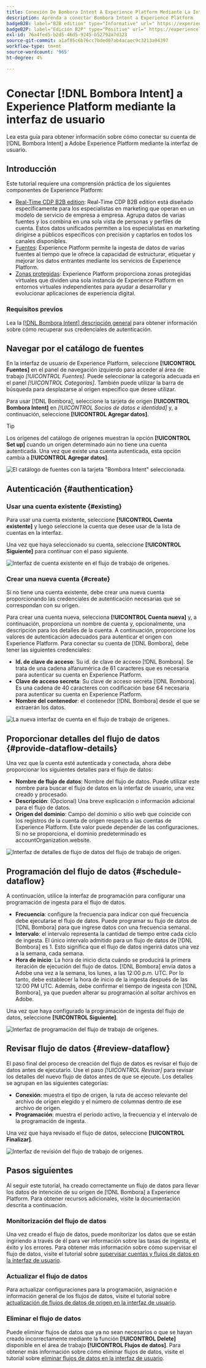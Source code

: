 ```yaml
---
title: Conexión De Bombora Intent A Experience Platform Mediante La Interfaz De Usuario
description: Aprenda a conectar Bombora Intent a Experience Platform
badgeB2B: label="B2B edition" type="Informative" url=" https://experienceleague.adobe.com/docs/experience-platform/rtcdp/intro/rtcdp-intro/overview.html?lang=es#rtcdp-editions newtab=true"
badgeB2P: label="Edición B2P" type="Positive" url=" https://experienceleague.adobe.com/docs/experience-platform/rtcdp/intro/rtcdp-intro/overview.html?lang=es#rtcdp-editions newtab=true"
exl-id: 76a4fed5-b2d5-46d5-9245-b52792a7d323
source-git-commit: a1af85c6b76cc7bded07ab4acaec9c3213a94397
workflow-type: tm+mt
source-wordcount: '965'
ht-degree: 4%

---
```


# Conectar [!DNL Bombora Intent] a Experience Platform mediante la interfaz de usuario

Lea esta guía para obtener información sobre cómo conectar su cuenta de [!DNL Bombora Intent] a Adobe Experience Platform mediante la interfaz de usuario.

## Introducción 

Este tutorial requiere una comprensión práctica de los siguientes componentes de Experience Platform:

* [Real-Time CDP B2B edition](../../../../../rtcdp/b2b-overview.md): Real-Time CDP B2B edition está diseñado específicamente para los especialistas en marketing que operan en un modelo de servicio de empresa a empresa. Agrupa datos de varias fuentes y los combina en una sola vista de personas y perfiles de cuenta. Estos datos unificados permiten a los especialistas en marketing dirigirse a públicos específicos con precisión y captarlos en todos los canales disponibles.
* [Fuentes](../../../../home.md): Experience Platform permite la ingesta de datos de varias fuentes al tiempo que le ofrece la capacidad de estructurar, etiquetar y mejorar los datos entrantes mediante los servicios de Experience Platform.
* [Zonas protegidas](../../../../../sandboxes/home.md): Experience Platform proporciona zonas protegidas virtuales que dividen una sola instancia de Experience Platform en entornos virtuales independientes para ayudar a desarrollar y evolucionar aplicaciones de experiencia digital.

### Requisitos previos

Lea la [[!DNL Bombora Intent] descripción general](../../../../connectors/data-partners/bombora.md) para obtener información sobre cómo recuperar sus credenciales de autenticación.

## Navegar por el catálogo de fuentes

En la interfaz de usuario de Experience Platform, seleccione **[!UICONTROL Fuentes]** en el panel de navegación izquierdo para acceder al área de trabajo *[!UICONTROL Fuentes]*. Puede seleccionar la categoría adecuada en el panel *[!UICONTROL Categorías]*. También puede utilizar la barra de búsqueda para desplazarse al origen específico que desee utilizar.

Para usar [!DNL Bombora], seleccione la tarjeta de origen **[!UICONTROL Bombora Intent]** en *[!UICONTROL Socios de datos e identidad]* y, a continuación, seleccione **[!UICONTROL Agregar datos]**.

>[!TIP]
>
>Los orígenes del catálogo de orígenes muestran la opción **[!UICONTROL Set up]** cuando un origen determinado aún no tiene una cuenta autenticada. Una vez que existe una cuenta autenticada, esta opción cambia a **[!UICONTROL Agregar datos]**.

![El catálogo de fuentes con la tarjeta &quot;Bombora Intent&quot; seleccionada.](../../../../images/tutorials/create/bombora/catalog.png)

## Autenticación {#authentication}

### Usar una cuenta existente {#existing}

Para usar una cuenta existente, seleccione **[!UICONTROL Cuenta existente]** y luego seleccione la cuenta que desee usar de la lista de cuentas en la interfaz.

Una vez que haya seleccionado su cuenta, seleccione **[!UICONTROL Siguiente]** para continuar con el paso siguiente.

![Interfaz de cuenta existente en el flujo de trabajo de orígenes.](../../../../images/tutorials/create/bombora/existing.png)

### Crear una nueva cuenta {#create}

Si no tiene una cuenta existente, debe crear una nueva cuenta proporcionando las credenciales de autenticación necesarias que se correspondan con su origen.

Para crear una cuenta nueva, selecciona **[!UICONTROL Cuenta nueva]** y, a continuación, proporciona un nombre de cuenta y, opcionalmente, una descripción para los detalles de la cuenta. A continuación, proporcione los valores de autenticación adecuados para autenticar el origen con Experience Platform. Para conectar su cuenta de [!DNL Bombora], debe tener las siguientes credenciales:

* **Id. de clave de acceso**: Su id. de clave de acceso [!DNL Bombora]. Se trata de una cadena alfanumérica de 61 caracteres que es necesaria para autenticar su cuenta en Experience Platform.
* **Clave de acceso secreta**: Su clave de acceso secreta [!DNL Bombora]. Es una cadena de 40 caracteres con codificación base 64 necesaria para autenticar su cuenta en Experience Platform.
* **Nombre del contenedor**: el contenedor [!DNL Bombora] desde el que se extraerán los datos.

![La nueva interfaz de cuenta en el flujo de trabajo de orígenes.](../../../../images/tutorials/create/bombora/new.png)

## Proporcionar detalles del flujo de datos {#provide-dataflow-details}

Una vez que la cuenta esté autenticada y conectada, ahora debe proporcionar los siguientes detalles para el flujo de datos:

* **Nombre de flujo de datos**: Nombre del flujo de datos. Puede utilizar este nombre para buscar el flujo de datos en la interfaz de usuario, una vez creado y procesado.
* **Descripción**: (Opcional) Una breve explicación o información adicional para el flujo de datos.
* **Origen del dominio**: Campo del dominio o sitio web que coincide con los registros de la cuenta de origen respecto a las cuentas de Experience Platform. Este valor puede depender de las configuraciones. Si no se proporciona, el dominio predeterminado es accountOrganization.website.

![Interfaz de detalles de flujo de datos del flujo de trabajo de origen.](../../../../images/tutorials/create/bombora/dataflow-detail.png)

## Programación del flujo de datos {#schedule-dataflow}

A continuación, utilice la interfaz de programación para configurar una programación de ingesta para el flujo de datos.

* **Frecuencia**: configure la frecuencia para indicar con qué frecuencia debe ejecutarse el flujo de datos. Puede programar su flujo de datos de [!DNL Bombora] para que ingrese datos con una frecuencia semanal.
* **Intervalo**: el intervalo representa la cantidad de tiempo entre cada ciclo de ingesta. El único intervalo admitido para un flujo de datos de [!DNL Bombora] es 1. Esto significa que el flujo de datos ingerirá datos una vez a la semana, cada semana.
* **Hora de inicio**: La hora de inicio dicta cuándo se producirá la primera iteración de ejecución del flujo de datos. [!DNL Bombora] envía datos a Adobe una vez a la semana, los lunes, a las 12:00 p.m. UTC. Por lo tanto, debe establecer la hora de inicio de la ingesta después de las 12:00 PM UTC. Además, debe confirmar el tiempo de ingesta con [!DNL Bombora], ya que pueden alterar su programación al soltar archivos en Adobe.

Una vez que haya configurado la programación de ingesta del flujo de datos, seleccione **[!UICONTROL Siguiente]**.

![Interfaz de programación del flujo de trabajo de orígenes.](../../../../images/tutorials/create/bombora/scheduling.png)

## Revisar flujo de datos {#review-dataflow}

El paso final del proceso de creación del flujo de datos es revisar el flujo de datos antes de ejecutarlo. Use el paso *[!UICONTROL Revisar]* para revisar los detalles del nuevo flujo de datos antes de que se ejecute. Los detalles se agrupan en las siguientes categorías:

* **Conexión**: muestra el tipo de origen, la ruta de acceso relevante del archivo de origen elegido y el número de columnas dentro de ese archivo de origen.
* **Programación**: muestra el período activo, la frecuencia y el intervalo de la programación de ingesta.

Una vez que haya revisado el flujo de datos, seleccione **[!UICONTROL Finalizar]**.

![Interfaz de revisión del flujo de trabajo de orígenes.](../../../../images/tutorials/create/bombora/review.png)

## Pasos siguientes

Al seguir este tutorial, ha creado correctamente un flujo de datos para llevar los datos de intención de su origen de [!DNL Bombora] a Experience Platform. Para obtener recursos adicionales, visite la documentación descrita a continuación.

### Monitorización del flujo de datos

Una vez creado el flujo de datos, puede monitorizar los datos que se están ingiriendo a través de él para ver información sobre las tasas de ingesta, el éxito y los errores. Para obtener más información sobre cómo supervisar el flujo de datos, visite el tutorial sobre [supervisar cuentas y flujos de datos en la interfaz de usuario](../../../../../dataflows/ui/monitor-sources.md).

### Actualizar el flujo de datos

Para actualizar configuraciones para la programación, asignación e información general de los flujos de datos, visite el tutorial sobre [actualización de flujos de datos de origen en la interfaz de usuario](../../update-dataflows.md).

### Eliminar el flujo de datos

Puede eliminar flujos de datos que ya no sean necesarios o que se hayan creado incorrectamente mediante la función **[!UICONTROL Delete]** disponible en el área de trabajo **[!UICONTROL Flujos de datos]**. Para obtener más información sobre cómo eliminar flujos de datos, visite el tutorial sobre [eliminar flujos de datos en la interfaz de usuario](../../delete.md).
